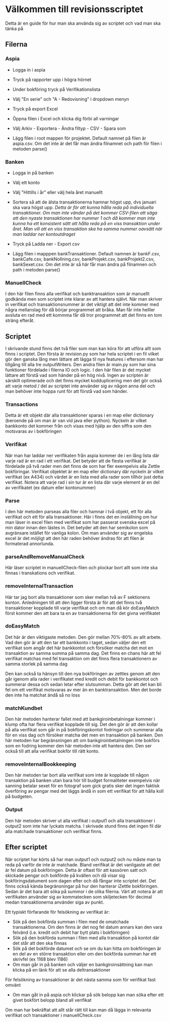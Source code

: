 # Välkommen till revisionsscriptet

Detta är en guide för hur man ska använda sig av scriptet och vad man ska tänka på

## Filerna

### Aspia

* Logga in i aspia

* Tryck på rapporter upp i högra hörnet

* Under bokföring tryck på Verifikationslista

* Välj "En serie" och "A - Redovisning" i dropdown menyn

* Tryck på export Excel

* Öppna filen i Excel och klicka dig förbi all varningar

* Välj Arkiv - Exportera - Ändra filtyp - CSV - Spara som

* Lägg filen i root mappen för projektet. Default namnet på filen är aspia.csv. Om det inte är det får man ändra filnamnet och path för filen i metoden parse()

### Banken

* Logga in på banken

* Välj ett konto

* Välj "Hittills i år" eller välj hela året manuellt

* Sortera så att de älsta transaktionerna hamnar högst upp, dvs januari ska vara högst upp. *Detta är för att kunna hålla reda på individuella transaktioner. 
Om man inte vänder på det kommer CSV-filen att säga att den nyaste transaktionen har nummer 1 och då kommer man inte kunna ha ett konsistent sätt att hålla reda
på en viss transaktion under året. Man vill att en viss transaktion ska ha samma nummer oavsätt när man laddar ner kontoutdraget*

* Tryck på Ladda ner - Export csv

* Lägg filen i mapppen bankTransaktioner. Default namnen är bankF.csv, bankCafe.csv, bankNollning.csv, bankProjekt.csv, bankProjekt2.csv, bankSexet.csv. Om det inte är så här får man ändra på filnamnen och path i metoden parse()

### ManuellCheck

I den här filen finns alla verifikat och banktransaktion som är manuellt godkända men som scriptet inte klarar av att hantera självt. När man skriver in verifikat och transaktionsnummer är det viktigt att det inte kommer med några mellanslag för då börjar programmet att bråka. Man får inte helller avsluta en rad med ett kommma får då tror programmet att det finns en tom sträng efteråt.


## Scriptet

I skrivande stund finns det två filer som man kan köra för att utföra allt som finns i scriptet. Den första är revision.py som har hela scriptet i en fil vilket gör den ganska lång men lättare att lägga til nya features i eftersom man har tillgång till alla tre outputWriters. Den andra filen är main.py som har sina funktioner fördelade i filerna IO och logic. I den här filen är det mycket lättare att förstå vad som händer på en hög nivå. Ingen av scripten är särskilt optimerade och det finns mycket kodduplicering men det gör också att varje metod / del av scriptet inte använder sig av någon anna del och man behöver inte hoppa runt för att förstå vad som händer. 

### Transactions

Detta är ett objekt där alla transaktioner sparas i en map eller dictionary (beroende på om man är van vid java eller python). Nyckeln är vilket bankkonto det kommer från och visas med hjälp av den siffra som den motsvaras av i bokföringen

### Verifikat

När man har laddar ner verifikaten från aspia kommer de i en lång lista där varje rad är en rad i ett verifikat. Det betyder att de flesta verifikat är fördelade på två rader men det finns de som har fler exempelvis alla Zettle bokföringar.
Verifikat objektet är en map eller dictionary där nyckeln är vilket verifikat (ex A434) och värdet är en lista med alla rader som tillhör just detta verifikat. Notera att varje rad i sin tur är en lista där varje element är en del av verifikatet (ex datum eller kontonummer)

### Parse

I den här metoden parseas alla filer och hamnar i två objekt, ett för alla verifikat och ett för alla transaktioner. Här i finns det en inställning om hur man läser in excel filen med verifikat som har passerat svenska excel på min dator innan den lästes in. Det betyder att den har semikolon som avgränsare istället för vanliga kolon. Om man använder sig av engelska excel är det möjligt att den här raden behöver ändras för att filen är formaterad annorlunda.

### parseAndRemoveManualCheck

Här läser scriptet in manuellCheck-filen och plockar bort allt som inte ska finnas i transkations och verifikat.

### removeInternalTransaction

Här tar jag bort alla transaktioner som sker mellan två av F sektionens konton. Anledningen till att den ligger första är för att det finns två transaktioner kopplade till varje verifikat och om man då kör doEasyMatch först kommer den att bara ta en av transaktionerna för det givna verifikatet

### doEasyMatch

Det här är den viktigaste metoden. Den gör mellan 70%-80% av allt arbete. Vad den gör är att den tar ett bankkonto i taget, sedan väljer den ett verifikat som angår det här bankkontot och försöker matcha det mot en transaktion av samma summa på samma dag. Det finns en chans här att fel verifikat matchas med fel transaktion om det finns flera transaktionern av samma storlek på samma dag

Den kan också ta hänsyn till den nya bokföringen av zettles genom att den går igenom alla rader i verifikatet med kredit och debit för bankkontot och summerar dessa och sedan letar efter slutsumman. Detta gör att det kan bli fel om ett verifikat motsvaras av mer än en banktransaktion. Men det borde den inte ha matchat ändå så no loss

### matchKundbet

Den här metoden hanterar fallet med att bankgiroinbetalningar kommer i klump ofta har flera verifikat kopplade till sig. Det den gör är att den kollar på alla verifikat som går in på bokföringskontot fodringar och summerar alla för en viss dag och försöker matcha det men en transaktion på banken. Den här metoden har begränsningen att om bankgiroinbetalningen inte bokförs som en fodring kommer den här metoden inte att hantera den. Den ser också till att alla verifikat bokför till rätt konto.

### removeInternalBookkeeping

Den här metoden tar bort alla verifikat som inte är kopplade till någon transaktion på banken utan bara hör till budget formaliteter exempelvis när sanning betalar sexet för en fotograf som gick gratis sker det ingen faktisk överföring av pengar med det läggs ändå in som ett verifikat för att hålla koll på budgeten.

### Output

Den här metoden skriver ut alla verifikat i output1 och alla transaktioner i output2 som inte har lyckats matcha. I skrivade stund finns det ingen fil där alla matchade transaktioner och verifikat finns.

## Efter scriptet

När scriptet har körts så har man output1 och output2 och nu måste man ta reda på varför de inte är matchade. Bland verifikat är det vanligaste att det är fel datum på bokföringen. Detta är oftast för att kassören satt och skickade pengar och bokförde på kvällen och då visar sig bokföringsdatument som dagen efter och då fångar inte scriptet det. Det finns också kända begränsningar på hur den hanterar iZettle bokföringen. Sedan är det bara att söka på summor i de olika filerna. Värt att notera är att verifikaten använder sig av kommatecken som skiljetecken för decimal medan transaktionerna använder siga av punkt. 

Ett typiskt förfarande för felsökning av verifikat är:
* Sök på den bokförda summan i filen med de omatchade transaktionerna. Om den finns är det nog fel datum annars kan den vara felvänd (i.e. kredit och debit har bytt plats i bokföringen)
* Sök på den bokförda summan i filen med alla transaktion på kontot där det står att den ska finnas
* Sök på det bokförde datumet och se om du kan hitta om bokföringen är en del av en större transaktion eller om den bokförda summan har ett skrivfel (ex 1168 blev 1186)
* Om man går in på banken och väljer en bankgiroinsättning kan man klicka på en länk för att se alla deltransaktioner

För felsökning av transaktioner är det nästa samma som för verifikat fast omvänt
* Om man gåt in på aspia och klickar på sök belopp kan man söka efter ett givet bokfört belopp bland all verifikat

Om man har bekräftat att allt står rätt till kan man då lägga in relevanta verifikat och transaktioner i manuellCheck.csv